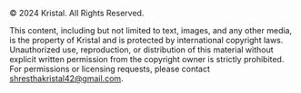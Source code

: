 © 2024 Kristal. All Rights Reserved.

This content, including but not limited to text, images, and any other media, is the property of Kristal and is protected by international copyright laws. Unauthorized use, reproduction, or distribution of this material without explicit written permission from the copyright owner is strictly prohibited. For permissions or licensing requests, please contact shresthakristal42@gmail.com.